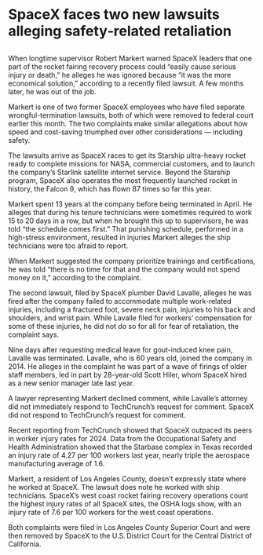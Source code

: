 # SpaceX faces two new lawsuits alleging safety‐related retaliation
## 
When longtime supervisor Robert Markert warned SpaceX leaders that one part of the rocket fairing recovery process could “easily cause serious injury or death,” he alleges he was ignored because “it was the more economical solution,” according to a recently filed lawsuit. A few months later, he was out of the job.

Markert is one of two former SpaceX employees who have filed separate wrongful-termination lawsuits, both of which were removed to federal court earlier this month. The two complaints make similar allegations about how speed and cost-saving triumphed over other considerations — including safety.

The lawsuits arrive as SpaceX races to get its Starship ultra-heavy rocket ready to complete missions for NASA, commercial customers, and to launch the company’s Starlink satellite internet service. Beyond the Starship program, SpaceX also operates the most frequently launched rocket in history, the Falcon 9, which has flown 87 times so far this year.

Markert spent 13 years at the company before being terminated in April. He alleges that during his tenure technicians were sometimes required to work 15 to 20 days in a row, but when he brought this up to supervisors, he was told “the schedule comes first.” That punishing schedule, performed in a high-stress environment, resulted in injuries Markert alleges the ship technicians were too afraid to report.

When Markert suggested the company prioritize trainings and certifications, he was told “there is no time for that and the company would not spend money on it,” according to the complaint.

The second lawsuit, filed by SpaceX plumber David Lavalle, alleges he was fired after the company failed to accommodate multiple work-related injuries, including a fractured foot, severe neck pain, injuries to his back and shoulders, and wrist pain. While Lavalle filed for workers’ compensation for some of these injuries, he did not do so for all for fear of retaliation, the complaint says.

Nine days after requesting medical leave for gout-induced knee pain, Lavalle was terminated. Lavalle, who is 60 years old, joined the company in 2014. He alleges in the complaint he was part of a wave of firings of older staff members, led in part by 28-year-old Scott Hiler, whom SpaceX hired as a new senior manager late last year.

A lawyer representing Markert declined comment, while Lavalle’s attorney did not immediately respond to TechCrunch’s request  for comment. SpaceX did not respond to TechCrunch’s request for comment.

Recent reporting from TechCrunch showed that SpaceX outpaced its peers in worker injury rates for 2024. Data from the Occupational Safety and Health Administration showed that the Starbase complex in Texas recorded an injury rate of 4.27 per 100 workers last year, nearly triple the aerospace manufacturing average of 1.6.

Markert, a resident of Los Angeles County, doesn’t expressly state where he worked at SpaceX. The lawsuit does note he worked with ship technicians. SpaceX’s west coast rocket fairing recovery operations count the highest injury rates of all SpaceX sites, the OSHA logs show, with an injury rate of 7.6 per 100 workers for the west coast operations.

Both complaints were filed in Los Angeles County Superior Court and were then removed by SpaceX to the U.S. District Court for the Central District of California.
